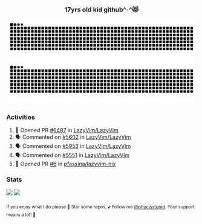 <h3 align="center">17yrs old kid github^-^😻</h3>

![GitHub Contribution Grid Snake (Dark)](https://raw.githubusercontent.com/phucisstupid/phucisstupid/output/catppuccin-mocha.svg#gh-dark-mode-only)
![GitHub Contribution Grid Snake (Light)](https://raw.githubusercontent.com/phucisstupid/phucisstupid/output/github-contribution-grid-snake.svg#gh-light-mode-only)

### Activities

<!--START_SECTION:activity-->
1. 💪 Opened PR [#6487](https://github.com/LazyVim/LazyVim/pull/6487) in [LazyVim/LazyVim](https://github.com/LazyVim/LazyVim)
2. 🗣 Commented on [#5602](https://github.com/LazyVim/LazyVim/pull/5602#issuecomment-3315977967) in [LazyVim/LazyVim](https://github.com/LazyVim/LazyVim)
3. 🗣 Commented on [#5953](https://github.com/LazyVim/LazyVim/pull/5953#issuecomment-3315975733) in [LazyVim/LazyVim](https://github.com/LazyVim/LazyVim)
4. 🗣 Commented on [#5551](https://github.com/LazyVim/LazyVim/pull/5551#issuecomment-3315965919) in [LazyVim/LazyVim](https://github.com/LazyVim/LazyVim)
5. 💪 Opened PR [#6](https://github.com/pfassina/lazyvim-nix/pull/6) in [pfassina/lazyvim-nix](https://github.com/pfassina/lazyvim-nix)
<!--END_SECTION:activity-->

### Stats

<div>
  <img width=400 src="https://github-readme-stats.vercel.app/api?username=phucisstupid&show_icons=true&theme=catppuccin_mocha"/>
  <img width=400 src="https://github-readme-stats.vercel.app/api/top-langs?username=phucisstupid&layout=compact&theme=catppuccin_mocha&card_width=395"/>
</div>

<sub>If you enjoy what I do please 🌟 Star some repos, 💕 Follow me [@phucisstupid](https://github.com/phucisstupid). Your support means a lot! 🥰
